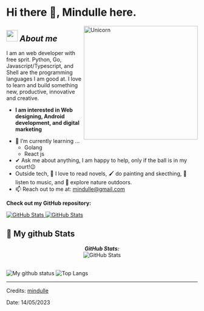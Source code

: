 # Hi there 👋, Mindulle here. 

<img align="right" width=300px alt="Unicorn" src="https://media.tenor.com/sONNLM8IEkwAAAAC/dandelion-black-and-white.gif" />

## <img src="https://media.giphy.com/media/ObNTw8Uzwy6KQ/giphy.gif" width="30px">&nbsp;***About me***

I am an web developer with free sprit. Python, Go, Javascript/Typescript, and Shell are the programming languages I am good at. I love to learn and build something new, productive, innovative and creative.
* **I am interested in Web designing, Android development, and digital marketing**
- 🌱 I’m currently learning ...
  - Golang
  - React js
- ✔ Ask me about anything, I am happy to help, only if the ball is in my court!😉<br>
- Outside tech, 📖 I love to read novels, 🖌️ do painting and skecthing, 🎵 listen to music, and 🌴 explore nature outdoors.
- 📫 Reach out to me at: <a href="mindulle@gmail.com">mindulle@gmail.com</a>

__Check out my GitHub repository:__

<div>
  <p>
    <a href="https://github.com/Bhargavi-hash/HotelFranchiseDBMS.git">
      <img src="https://github-readme-stats.vercel.app/api/pin/?username=mindulle&repo=codespace" alt="GitHub Stats" />
    </a>
    <a href="https://github.com/Bhargavi-hash/Linux-Shell-Implementation.git">
      <img src="https://github-readme-stats.vercel.app/api/pin/?username=mindulle&repo=garden" alt="GitHub Stats" />
    </a>
  </p>
</div>


<h2>👀 My github Stats</h2>

<div>
<!--   <p align="center">
    <b><em>Now listening to:</em></b> <br/>
    <img src="https://spotify-github-profile.vercel.app/api/view?uid=Bhargavi-hash&cover_image=true&theme=novatorem" alt="Now Listenting to" />
  </p> -->
  
  <p align="center">
  <b><em>GitHub Stats:</em></b> <br/>
    <img src="https://github-readme-streak-stats.herokuapp.com/?user=mindulle" alt="GitHub Stats" /> <br/><br/>
  
</div>

![My github status](https://github-readme-stats.vercel.app/api?username=mindulle&show_icons=true&include_all_commits=true)
![Top Langs](https://github-readme-stats.vercel.app/api/top-langs/?username=mindulle&layout=compact)

---------------------------------------------------------------------------------------------------------------------
Credits: <a href="https://github.com/mindulle">mindulle</a>

Date: 14/05/2023
